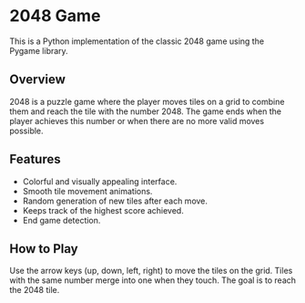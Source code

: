 # 2048 Game

This is a Python implementation of the classic 2048 game using the Pygame library.

## Overview

2048 is a puzzle game where the player moves tiles on a grid to combine them and reach the tile with the number 2048. The game ends when the player achieves this number or when there are no more valid moves possible.

## Features

- Colorful and visually appealing interface.
- Smooth tile movement animations.
- Random generation of new tiles after each move.
- Keeps track of the highest score achieved.
- End game detection.

## How to Play

Use the arrow keys (up, down, left, right) to move the tiles on the grid. Tiles with the same number merge into one when they touch. The goal is to reach the 2048 tile.
